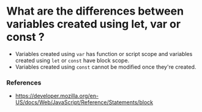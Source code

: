 # What are the differences between variables created using let, var or const ?
 - Variables created using `var` has function or script scope and variables created using `let` or `const` have block scope.
 - Variables created using `const` cannot be modified once they're created.

### References
 - https://developer.mozilla.org/en-US/docs/Web/JavaScript/Reference/Statements/block
